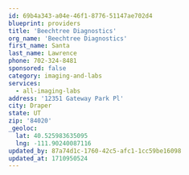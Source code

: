 ```yaml
---
id: 69b4a343-a04e-46f1-8776-51147ae702d4
blueprint: providers
title: 'Beechtree Diagnostics'
org_name: 'Beechtree Diagnostics'
first_name: Santa
last_name: Lawrence
phone: 702-324-8481
sponsored: false
category: imaging-and-labs
services:
  - all-imaging-labs
address: '12351 Gateway Park Pl'
city: Draper
state: UT
zip: '84020'
_geoloc:
  lat: 40.525983635095
  lng: -111.90240087116
updated_by: 87a74d1c-1760-42c5-afc1-1cc59be16098
updated_at: 1710950524
---
```

